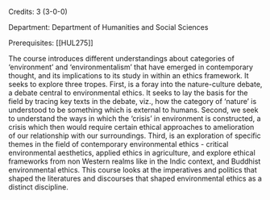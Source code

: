 Credits: 3 (3-0-0)

Department: Department of Humanities and Social Sciences

Prerequisites: [[HUL275]]

The course introduces different understandings about categories of ‘environment’ and ‘environmentalism’ that have emerged in contemporary thought, and its implications to its study in within an ethics framework. It seeks to explore three tropes. First, is a foray into the nature-culture debate, a debate central to environmental ethics. It seeks to lay the basis for the field by tracing key texts in the debate, viz., how the category of ‘nature’ is understood to be something which is external to humans. Second, we seek to understand the ways in which the ‘crisis’ in environment is constructed, a crisis which then would require certain ethical approaches to amelioration of our relationship with our surroundings. Third, is an exploration of specific themes in the field of contemporary environmental ethics - critical environmental aesthetics, applied ethics in agriculture, and explore ethical frameworks from non Western realms like in the Indic context, and Buddhist environmental ethics. This course looks at the imperatives and politics that shaped the literatures and discourses that shaped environmental ethics as a distinct discipline.